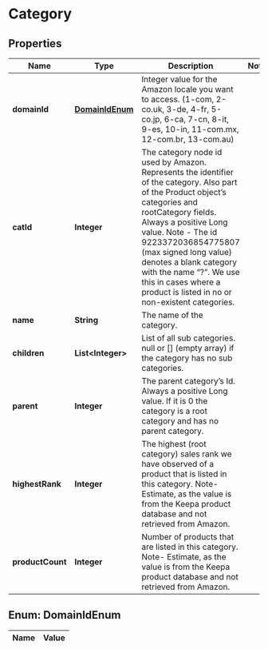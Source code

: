 
# Category

## Properties
Name | Type | Description | Notes
------------ | ------------- | ------------- | -------------
**domainId** | [**DomainIdEnum**](#DomainIdEnum) | Integer value for the Amazon locale you want to access. (1-com, 2-co.uk, 3-de, 4-fr, 5-co.jp, 6-ca, 7-cn, 8-it, 9-es, 10-in, 11-com.mx, 12-com.br, 13-com.au) | 
**catId** | **Integer** | The category node id used by Amazon. Represents the identifier of the category. Also part of the Product object’s categories and rootCategory fields. Always a positive Long value. Note - The id 9223372036854775807 (max signed long value) denotes a blank category with the name “?”. We use this in cases where a product is listed in no or non-existent categories. | 
**name** | **String** | The name of the category. | 
**children** | **List&lt;Integer&gt;** | List of all sub categories. null or [] (empty array) if the category has no sub categories. | 
**parent** | **Integer** | The parent category’s Id. Always a positive Long value. If it is 0 the category is a root category and has no parent category. | 
**highestRank** | **Integer** | The highest (root category) sales rank we have observed of a product that is listed in this category. Note- Estimate, as the value is from the Keepa product database and not retrieved from Amazon. | 
**productCount** | **Integer** | Number of products that are listed in this category. Note- Estimate, as the value is from the Keepa product database and not retrieved from Amazon. | 


<a name="DomainIdEnum"></a>
## Enum: DomainIdEnum
Name | Value
---- | -----



